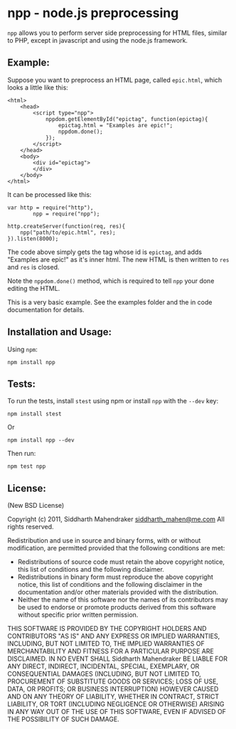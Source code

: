 # npp - node.js preprocessing

`npp` allows you to perform server side preprocessing 
for HTML files, similar to PHP, except in javascript
and using the node.js framework.

## Example:

Suppose you want to preprocess an HTML page, called `epic.html`,
which looks a little like this:

	<html>
		<head>
			<script type="npp">
				nppdom.getElementById("epictag", function(epictag){
					epictag.html = "Examples are epic!";
					nppdom.done();
				});
			</script>
		</head>
		<body>
			<div id="epictag">
			</div>
		</body>
	</html>

It can be processed like this:

	var http = require("http"),
			npp = require("npp");

	http.createServer(function(req, res){
		npp("path/to/epic.html", res);
	}).listen(8000);

The code above simply gets the tag whose id is `epictag`, 
and adds "Examples are epic!" as it's inner html. The new
HTML is then written to `res` and `res` is closed. 

Note the `nppdom.done()` method, which is required 
to tell `npp` your done editing the HTML.

This is a very basic example. See the examples folder and 
the in code documentation for details.

## Installation and Usage:

Using `npm`:

	npm install npp

## Tests:

To run the tests, install `stest` using npm or install `npp` with the `--dev` key:

	npm install stest
	
Or

	npm install npp --dev

Then run:

	npm test npp

## License:

(New BSD License)

Copyright (c) 2011, Siddharth Mahendraker <siddharth_mahen@me.com>
All rights reserved.

Redistribution and use in source and binary forms, with or without
modification, are permitted provided that the following conditions are met:

* Redistributions of source code must retain the above copyright notice, this list of conditions and the following disclaimer.
* Redistributions in binary form must reproduce the above copyright notice, this list of conditions and the following disclaimer in the documentation and/or other materials provided with the distribution.
* Neither the name of this software nor the names of its contributors may be used to endorse or promote products derived from this software without specific prior written permission.

THIS SOFTWARE IS PROVIDED BY THE COPYRIGHT HOLDERS AND CONTRIBUTORS "AS IS" AND
ANY EXPRESS OR IMPLIED WARRANTIES, INCLUDING, BUT NOT LIMITED TO, THE IMPLIED
WARRANTIES OF MERCHANTABILITY AND FITNESS FOR A PARTICULAR PURPOSE ARE
DISCLAIMED. IN NO EVENT SHALL Siddharth Mahendraker BE LIABLE FOR ANY
DIRECT, INDIRECT, INCIDENTAL, SPECIAL, EXEMPLARY, OR CONSEQUENTIAL DAMAGES
(INCLUDING, BUT NOT LIMITED TO, PROCUREMENT OF SUBSTITUTE GOODS OR SERVICES;
LOSS OF USE, DATA, OR PROFITS; OR BUSINESS INTERRUPTION) HOWEVER CAUSED AND
ON ANY THEORY OF LIABILITY, WHETHER IN CONTRACT, STRICT LIABILITY, OR TORT
(INCLUDING NEGLIGENCE OR OTHERWISE) ARISING IN ANY WAY OUT OF THE USE OF THIS
SOFTWARE, EVEN IF ADVISED OF THE POSSIBILITY OF SUCH DAMAGE.
